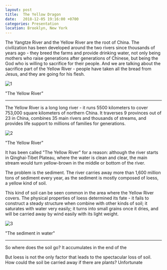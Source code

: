 ```yaml
---
layout: post
title:  The Yellow Dragon
date:   2018-12-05 19:16:00 +0700
categories: Presentation
location: Brooklyn, New York
---
```


The Yangtze River and the Yellow River are the root of China. The civilization has been developed around the two rivers since thousands of years ago - they breed the farms and provide drinking water, not only being mothers who raise generations after generations of Chinese, but being the God who is willing to sacrifice for their people. And we are talking about the sacrifice part of the Yellow River - people have taken all the bread from Jesus, and they are going for his flesh.

<div class="post-image">
    <img src="http://KevinSirius.github.io/img/1.png" alt="1" />
    <p class="post-image-caption">"The Yellow River"
    </p>
</div>

-------

The Yellow River is a long long river - it runs 5500 kilometers to cover 753,000 square kilometers of northern China. It traverses 9 provinces out of 23 in China, combines 35 main rivers and thousands of streams, and provides life support to millions of families for generations. 

<div class="post-image">
    <img src="http://KevinSirius.github.io/img/2.png" alt="2" />
    <p class="post-image-caption">"The Yellow River"
    </p>
</div>

It has been called "The Yellow River" for a reason: although the river starts in Qinghai-Tibet Plateau, where the water is clean and clear, the main stream would turn yellow-brown in the middle or bottom of the river.

The problem is the sediment. The river carries away more than 1,600 million tons of sediment every year, as the sediment is mostly composed of loess, a yellow kind of soil.

This kind of soil can be seen common in the area where the Yellow River covers. The physical properties of loess determined its fate - it fails to construct a steady structure when combine with other kinds of soil; it saturates with water very easily; it turns into small grains once it dries, and will be carried away by wind easily with its light weight.

<div class="post-image">
    <img src="http://KevinSirius.github.io/img/3.png" alt="3" />
    <p class="post-image-caption">"The sediment in water"
    </p>
</div>

-------
So where does the soil go? It accumulates in the end of the 

But loess is not the only factor that leads to the spectacular loss of soil. How could the soil be carried away if there are plants? Unfortunate




